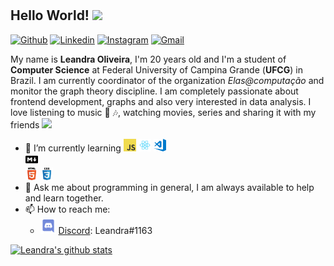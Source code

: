 # <h2> Hello World! <img src="https://media.giphy.com/media/mGcNjsfWAjY5AEZNw6/giphy.gif" width="50"></h2>

[![Github](https://img.shields.io/badge/-Github-000?style=flat&logo=Github&logoColor=white)](https://github.com/LeandraOliveiraS)
[![Linkedin](https://img.shields.io/badge/-LinkedIn-blue?style=flat&logo=Linkedin&logoColor=white)](https://www.linkedin.com/in/leandra-silva-831b891ab/)
[![Instagram](https://img.shields.io/badge/-Instagram-c13584?style=flat&labelColor=c13584&logo=instagram&logoColor=white)](https://www.instagram.com/_leandra.oliveiras)
[![Gmail](https://img.shields.io/badge/-Gmail-c14438?style=flat&logo=Gmail&logoColor=white)](mailto:leandra.silva@ccc.ufcg.edu.br)

My name is **Leandra Oliveira**, I'm 20 years old and I'm a student of **Computer Science** at Federal University of Campina Grande (**UFCG**) in Brazil.
I am currently coordinator of the organization *Elas@computação* and monitor the graph theory discipline. I am completely passionate about frontend development, graphs and also very interested in data analysis. I love listening to music :heartbeat: :notes:, watching movies, series and sharing it with my friends <img height ="20" src= "https://camo.githubusercontent.com/6ba7b982e69849c28d40e15131d5557cd65455a6/68747470733a2f2f6d656469612e67697068792e636f6d2f6d656469612f4c6e516a7057614f4e386e68723231764e572f67697068792e676966" />


- 🌱 I’m currently learning <img height="20" src="https://raw.githubusercontent.com/github/explore/80688e429a7d4ef2fca1e82350fe8e3517d3494d/topics/javascript/javascript.png"></code>
<code><img height="20" src="https://raw.githubusercontent.com/github/explore/80688e429a7d4ef2fca1e82350fe8e3517d3494d/topics/react/react.png"></code>
<code><img height="20" src="https://raw.githubusercontent.com/github/explore/80688e429a7d4ef2fca1e82350fe8e3517d3494d/topics/visual-studio-code/visual-studio-code.png"></code>
<code> <img height = "20" src = "https://raw.githubusercontent.com/github/explore/80688e429a7d4ef2fca1e82350fe8e3517d3494d/topics/markdown/markdown.png"> </code>
<code><img height="20" src="https://raw.githubusercontent.com/github/explore/80688e429a7d4ef2fca1e82350fe8e3517d3494d/topics/html/html.png"></code>
<code><img height="20" src="https://raw.githubusercontent.com/github/explore/80688e429a7d4ef2fca1e82350fe8e3517d3494d/topics/css/css.png"></code>
- 💬 Ask me about programming in general, I am always available to help and learn together.
- 📫 How to reach me: 
   - <a><img height="25" src="https://raw.githubusercontent.com/github/explore/80688e429a7d4ef2fca1e82350fe8e3517d3494d/topics/discord/discord.png"> [Discord](https://discord.com/): Leandra#1163 </a>

[![Leandra's github stats](https://github-readme-stats.vercel.app/api?username=LeandraOliveiraS&hide=issues&count_private=true&theme=graywhite&show_icons=true)](https://github.com/anuraghazra/github-readme-stats)




